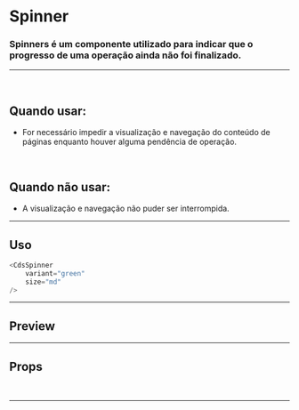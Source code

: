 # Spinner

### Spinners é um componente utilizado para indicar que o progresso de uma operação ainda não foi finalizado.
---
<br />

## Quando usar:
- For necessário impedir a visualização e navegação do conteúdo de páginas enquanto houver alguma pendência de operação.

<br />

## Quando não usar:
- A visualização e navegação não puder ser interrompida.

---

## Uso

```js
<CdsSpinner
	variant="green"
	size="md"
/>
```

---

## Preview

<PreviewBuilder
	:args
	:component="CdsSpinner"
/>

---

## Props

<APITable
	name="Spinner"
	section="props"
/>
<br />

---

<script setup>
import { ref } from 'vue';
import CdsSpinner from '@/components/Spinner.vue';

const args = ref({
	delay: 1000,
});
</script>
